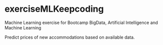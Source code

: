 # exerciseMLKeepcoding

Machine Learning exercise for Bootcamp BigData, Artificial Intelligence and Machine Learning

Predict prices of new accommodations based on available data.
